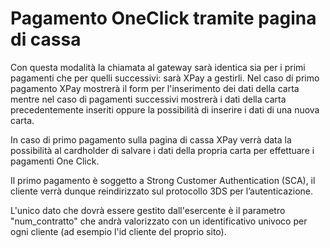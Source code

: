 # Pagamento OneClick tramite pagina di cassa
Con questa modalità la chiamata al gateway sarà identica sia per i primi pagamenti che per quelli successivi: sarà XPay a gestirli. Nel caso di primo pagamento XPay mostrerà il form per l'inserimento dei dati della carta mentre nel caso di pagamenti successivi mostrerà i dati della carta precedentemente inseriti oppure la possibilità di inserire i dati di una nuova carta.

In caso di primo pagamento sulla pagina di cassa XPay verrà data la possibilità al cardholder di salvare i dati della propria carta per effettuare i pagamenti One Click.

Il primo pagamento è soggetto a Strong Customer Authentication (SCA), il cliente verrà dunque reindirizzato sul protocollo 3DS per l’autenticazione.

L'unico dato che dovrà essere gestito dall'esercente è il parametro "num_contratto" che andrà valorizzato con un identificativo univoco per ogni cliente (ad esempio l'id cliente del proprio sito).